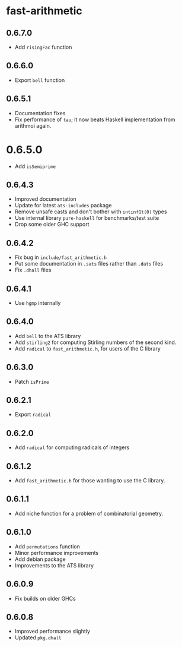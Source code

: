 # fast-arithmetic

## 0.6.7.0

  * Add `risingFac` function

## 0.6.6.0

  * Export `bell` function

## 0.6.5.1

  * Documentation fixes
  * Fix performance of `tau`; it now beats Haskell implementation from arithmoi
    again.

# 0.6.5.0

  * Add `isSemiprime`

## 0.6.4.3

  * Improved documentation
  * Update for latest `ats-includes` package
  * Remove unsafe casts and don't bother with `intinfGt(0)` types
  * Use internal library `pure-haskell` for benchmarks/test suite
  * Drop some older GHC support

## 0.6.4.2

  * Fix bug in `include/fast_arithmetic.h`
  * Put some documentation in `.sats` files rather than `.dats` files
  * Fix `.dhall` files

## 0.6.4.1

  * Use `hgmp` internally

## 0.6.4.0

  * Add `bell` to the ATS library
  * Add `stirling2` for computing Stirling numbers of the second kind.
  * Add `radical` to `fast_arithmetic.h`, for users of the C library

## 0.6.3.0

  * Patch `isPrime`

## 0.6.2.1

  * Export `radical`

## 0.6.2.0

  * Add `radical` for computing radicals of integers

## 0.6.1.2

  * Add `fast_arithmetic.h` for those wanting to use the C library.

## 0.6.1.1

  * Add niche function for a problem of combinatorial geometry.

## 0.6.1.0

  * Add `permutations` function
  * Minor performance improvements
  * Add debian package
  * Improvements to the ATS library

## 0.6.0.9

  * Fix builds on older GHCs

## 0.6.0.8

  * Improved performance slightly
  * Updated `pkg.dhall`
